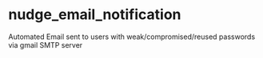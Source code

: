# nudge_email_notification
Automated Email sent to users with weak/compromised/reused passwords via gmail SMTP server
